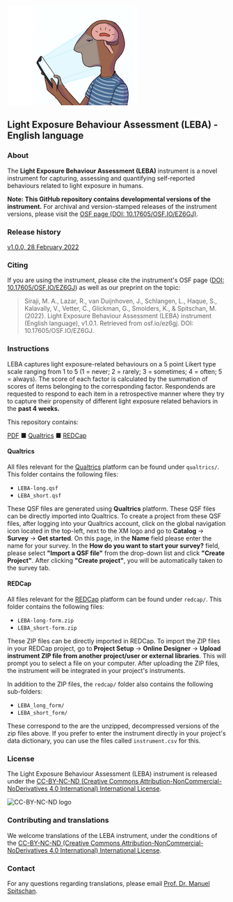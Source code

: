 ![LEBA cartoon logo](https://github.com/leba-instrument/leba-instrument.github.io/raw/main/image.png)

## Light Exposure Behaviour Assessment (LEBA) - English language

### About

The **Light Exposure Behaviour Assessment (LEBA)** instrument is a novel instrument for capturing, assessing and quantifying self-reported behaviours related to light exposure in humans.

**Note: This GitHub repository contains developmental versions of the instrument.** For archival and version-stamped releases of the instrument versions, please visit the [OSF page (DOI: 10.17605/OSF.IO/EZ6GJ)](https://doi.org/10.17605/OSF.IO/EZ6GJ).

### Release history

[v1.0.0, 28 February 2022](https://github.com/leba-instrument/leba-instrument-en/releases/tag/v1.0.0)


### Citing

If you are using the instrument, please cite the instrument's OSF page ([DOI: 10.17605/OSF.IO/EZ6GJ](https://doi.org/10.17605/OSF.IO/EZ6GJ)) as well as our preprint on the topic:

> Siraji, M. A., Lazar, R., van Duijnhoven, J., Schlangen, L., Haque, S., Kalavally, V., Vetter, C., Glickman, G., Smolders, K., & Spitschan, M. (2022). Light Exposure Behaviour Assessment (LEBA) instrument (English language), v1.0.1. Retrieved from osf.io/ez6gj. DOI: 10.17605/OSF.IO/EZ6GJ.

### Instructions

LEBA captures light exposure-related behaviours on a 5 point Likert type scale ranging from 1 to 5 (1 = never; 2 = rarely; 3 = sometimes; 4 = often; 5 = always). The score of each factor is calculated by the summation of scores of items belonging to the corresponding factor. Respondends are requested to respond to each item in a retrospective manner where they try to capture their propensity of different light exposure related behaviors in the **past 4 weeks.**

This repository contains:

[PDF](https://github.com/leba-instrument/leba-instrument-en/tree/main/pdf) ■ [Qualtrics](https://github.com/leba-instrument/leba-instrument-en/tree/main/qualtrics) ■ [REDCap](https://github.com/leba-instrument/leba-instrument-en/tree/main/redcap)


#### Qualtrics

All files relevant for the [Qualtrics](https://www.qualtrics.com/) platform can be found under `qualtrics/`. This folder contains the following files:

- `LEBA-long.qsf`
- `LEBA_short.qsf`

These QSF files are generated using **Qualtrics** platform. These QSF files can be directly imported into Qualtrics. To create a project from these QSF files, after logging into your Qualtrics account, click on the global navigation icon located in the top-left, next to the XM logo and go to **Catalog** -> **Survey** -> **Get started**. On this page, in the  **Name** field please enter the name for your survey. In the **How do you want to start your survey?** field, please select **"Import a QSF file"** from the drop-down list and click **"Create Project"**. After clicking **"Create project"**, you will be automatically taken to the survey tab.

#### REDCap

All files relevant for the [REDCap](https://www.project-redcap.org/) platform can be found under `redcap/`. This folder contains the following files:

- `LEBA-long-form.zip`
- `LEBA_short-form.zip`

These ZIP files can be directly imported in REDCap. To import the ZIP files in your REDCap project, go to **Project Setup** -> **Online Designer** -> **Upload instrument ZIP file from another project/user or external libraries**. This will prompt you to select a file on your computer. After uploading the ZIP files, the instrument will be integrated in your project's instruments.

In addition to the ZIP files, the `redcap/` folder also contains the following sub-folders:

- `LEBA_long_form/`
- `LEBA_short_form/`

These correspond to the are the unzipped, decompressed versions of the zip files above. If you prefer to enter the instrument directly in your project's data dictionary, you can use the files called `instrument.csv` for this.


### License

The Light Exposure Behaviour Assessment (LEBA) instrument is released under the [CC-BY-NC-ND (Creative Commons Attribution-NonCommercial-NoDerivatives 4.0 International) International License](https://creativecommons.org/licenses/by-nc-nd/4.0/).

![CC-BY-NC-ND logo](https://i.creativecommons.org/l/by-nc-nd/4.0/88x31.png)

### Contributing and translations

We welcome translations of the LEBA instrument, under the conditions of the [CC-BY-NC-ND (Creative Commons Attribution-NonCommercial-NoDerivatives 4.0 International) International License](https://creativecommons.org/licenses/by-nc-nd/4.0/).


### Contact

For any questions regarding translations, please email [Prof. Dr. Manuel Spitschan](mailto:manuel.spitschan@tum.de).
